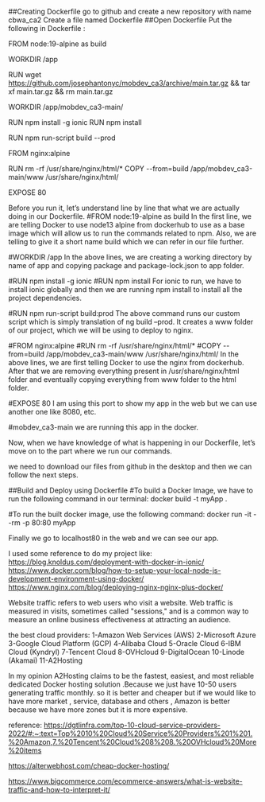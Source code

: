 ##Creating Dockerfile
      go to github and create a new repository with name cbwa_ca2 
      Create a file named Dockerfile
##Open Dockerfile
Put the following in Dockerfile :

FROM node:19-alpine as build

WORKDIR /app

RUN wget https://github.com/josephantonyc/mobdev_ca3/archive/main.tar.gz && tar xf main.tar.gz && rm main.tar.gz
 

WORKDIR /app/mobdev_ca3-main/

RUN npm install -g ionic
RUN npm install

RUN npm run-script build --prod

FROM nginx:alpine

RUN rm -rf /usr/share/nginx/html/*
COPY --from=build /app/mobdev_ca3-main/www /usr/share/nginx/html/

EXPOSE 80

Before you run it, let’s understand line by line that what we are actually doing in our Dockerfile.
#FROM node:19-alpine as build
In the first line, we are telling Docker to use node13 alpine from dockerhub to use as a base image which will allow us to run the commands related to npm. Also, we are telling to give it a short name build which we can refer in our file further.

#WORKDIR /app
In the above lines, we are creating a working directory by name of app and copying package and package-lock.json to app folder.

#RUN npm install -g ionic
#RUN npm install
For ionic to run, we have to install ionic globally and then we are running npm install to install all the project dependencies.

#RUN npm run-script build:prod
The above command runs our custom script which is simply translation of ng build –prod. It creates a www folder of our project, which we will be using to deploy to nginx.

#FROM nginx:alpine
#RUN rm -rf /usr/share/nginx/html/*
#COPY --from=build /app/mobdev_ca3-main/www /usr/share/nginx/html/
In the above lines, we are first telling Docker to use the nginx from dockerhub. After that we are removing everything present in /usr/share/nginx/html folder and eventually copying everything from www folder to the html folder.

#EXPOSE 80
I am using this port to show my app in the web but we can use another one like 8080, etc.

#mobdev_ca3-main
we are running this app in the docker.

Now, when we have knowledge of what is happening in our Dockerfile, let’s move on to the part where we run our commands.

we need to download our files from github in the desktop and then we can follow the next steps.

##Build and Deploy using Dockerfile
#To build a Docker Image, we have to run the following command in our terminal:
docker build -t myApp .

#To run the built docker image, use the following command:
docker run -it --rm -p 80:80 myApp 

Finally we go to localhost80 in the web and we can see our app.



I used some reference to do my project like:
https://blog.knoldus.com/deployment-with-docker-in-ionic/
https://www.docker.com/blog/how-to-setup-your-local-node-js-development-environment-using-docker/
https://www.nginx.com/blog/deploying-nginx-nginx-plus-docker/


Website traffic refers to web users who visit a website. Web traffic is measured in visits, sometimes called "sessions," and is a common way to measure an online business effectiveness at attracting an audience. 

the best cloud providers:
1-Amazon Web Services (AWS)
2-Microsoft Azure
3-Google Cloud Platform (GCP)
4-Alibaba Cloud
5-Oracle Cloud
6-IBM Cloud (Kyndryl)
7-Tencent Cloud
8-OVHcloud
9-DigitalOcean
10-Linode (Akamai)
11-A2Hosting

In my opinion  A2Hosting claims to be the fastest, easiest, and most reliable dedicated Docker hosting solution .Because we just have  10-50 users generating traffic monthly. so it is better and cheaper but if we would like to have more market , service, database and others , Amazon is better because we have more zones but it is more expensive.

reference:
https://dgtlinfra.com/top-10-cloud-service-providers-2022/#:~:text=Top%2010%20Cloud%20Service%20Providers%201%201.%20Amazon,7.%20Tencent%20Cloud%208%208.%20OVHcloud%20More%20items

https://alterwebhost.com/cheap-docker-hosting/

https://www.bigcommerce.com/ecommerce-answers/what-is-website-traffic-and-how-to-interpret-it/
